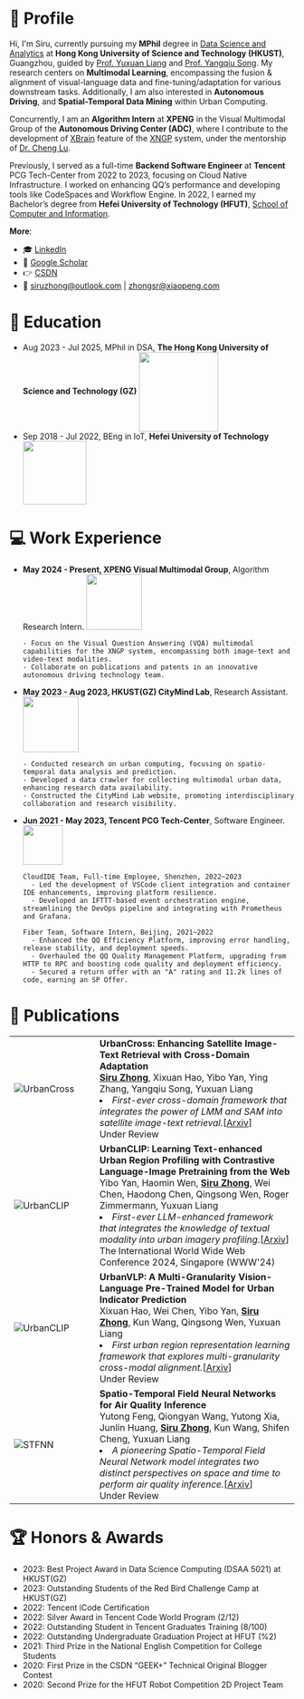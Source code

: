 # 👋 Profile

Hi, I'm Siru, currently pursuing my **MPhil** degree in [Data Science and Analytics](http://dsa.hkust-gz.edu.cn/) at **Hong Kong University of Science and Technology (HKUST)**, Guangzhou, guided by [Prof. Yuxuan Liang](https://yuxuanliang.com/) and [Prof. Yangqiu Song](https://www.cse.ust.hk/~yqsong/). My research centers on **Multimodal Learning**, encompassing the fusion & alignment of visual-language data and fine-tuning/adaptation for various downstream tasks. Additionally, I am also interested in **Autonomous Driving**, and **Spatial-Temporal Data Mining** within Urban Computing.

Concurrently, I am an **Algorithm Intern** at **XPENG** in the Visual Multimodal Group of the **Autonomous Driving Center (ADC)**, where I contribute to the development of [XBrain](https://www.xpeng.com/news/018b620c16468a69338c2c9e8a510658) feature of the [XNGP](https://www.xpeng.com/news/018cb59e827a8c57960c2c9e8b4d0339) system, under the mentorship of [Dr. Cheng Lu](https://www.linkedin.com/in/cheng-lu-5b24a739). 

Previously, I served as a full-time **Backend Software Engineer** at **Tencent** PCG Tech-Center from 2022 to 2023, focusing on Cloud Native Infrastructure. I worked on enhancing QQ’s performance and developing tools like CodeSpaces and Workflow Engine. In 2022, I earned my Bachelor’s degree from **Hefei University of Technology (HFUT)**, [School of Computer and Information](https://ci.hfut.edu.cn/).


**More**:

+ 🎓 [LinkedIn](https://linkedin.com/in/siruzhong)
+ 📮 [Google Scholar](https://scholar.google.co.uk/citations?user=3KMb5mUAAAAJ)
+ 👉 [CSDN](https://bareth.blog.csdn.net/)
+ 📧 siruzhong@outlook.com | zhongsr@xiaopeng.com


# 📖 Education

<ul>
  <li>
    Aug 2023 - Jul 2025, MPhil in DSA,
   <strong>The Hong Kong University of Science and Technology (GZ)</strong>
    <img src="https://siruzhong-1305674339.cos.ap-hongkong.myqcloud.com/2024-05-24-024651.png" style="width: 10em; vertical-align: middle;">
  </li>
  <li>
    Sep 2018 - Jul 2022, BEng in IoT,
   <strong>Hefei University of Technology</strong>
    <img src="https://siruzhong-1305674339.cos.ap-hongkong.myqcloud.com/2024-02-27-172149.png" style="width: 8em; vertical-align: middle;">
  </li>
</ul>

# 💻 Work Experience

<ul>
  <li>
   <strong>May 2024 - Present, XPENG Visual Multimodal Group</strong>, Algorithm Research Intern.
    <img src="https://siruzhong-1305674339.cos.ap-hongkong.myqcloud.com/2024-05-24-025517.png" style="width: 7em;">

    - Focus on the Visual Question Answering (VQA) multimodal capabilities for the XNGP system, encompassing both image-text and video-text modalities.
    - Collaborate on publications and patents in an innovative autonomous driving technology team.
  </li>
  
  <li>
   <strong>May 2023 - Aug 2023, HKUST(GZ) CityMind Lab</strong>, Research Assistant.
    <img src="https://siruzhong-1305674339.cos.ap-hongkong.myqcloud.com/2024-05-24-024524.png" style="width: 7em;">
  
    - Conducted research on urban computing, focusing on spatio-temporal data analysis and prediction.
    - Developed a data crawler for collecting multimodal urban data, enhancing research data availability.
    - Constructed the CityMind Lab website, promoting interdisciplinary collaboration and research visibility.
  </li>
  
  <li>
   <strong>Jun 2021 - May 2023, Tencent PCG Tech-Center</strong>, Software Engineer.
    <img src="https://siruzhong-1305674339.cos.ap-hongkong.myqcloud.com/2024-05-07-175529.png" style="width: 5em;">

    CloudIDE Team, Full-time Employee, Shenzhen, 2022~2023
      - Led the development of VSCode client integration and container IDE enhancements, improving platform resilience.
      - Developed an IFTTT-based event orchestration engine, streamlining the DevOps pipeline and integrating with Prometheus and Grafana.

    Fiber Team, Software Intern, Beijing, 2021~2022
      - Enhanced the QQ Efficiency Platform, improving error handling, release stability, and deployment speeds.
      - Overhauled the QQ Quality Management Platform, upgrading from HTTP to RPC and boosting code quality and deployment efficiency.
      - Secured a return offer with an "A" rating and 11.2k lines of code, earning an SP Offer.
  </li>
</ul>


# 📝 Publications
<table>
  <tr>
    <td width="30%">
      <img src="https://siruzhong-1305674339.cos.ap-hongkong.myqcloud.com/2024-04-23-033802.png" alt="UrbanCross" style="max-width:100%;" />
    </td>
    <td width="70%">
      <strong>UrbanCross: Enhancing Satellite Image-Text Retrieval with Cross-Domain Adaptation</strong><br> 
      <ins><b>Siru Zhong</b></ins>, Xixuan Hao, Yibo Yan, Ying Zhang, Yangqiu Song, Yuxuan Liang<br> 
      <li><i>First-ever cross-domain framework that integrates the power of LMM and SAM into satellite image-text retrieval.</i>[<a href="https://arxiv.org/pdf/2404.14241.pdf">Arxiv</a>]</li>
      Under Review
    </td>
  </tr>
  <tr>
    <td width="30%">
      <img src="https://siruzhong-1305674339.cos.ap-hongkong.myqcloud.com/2024-01-24-160852.png" alt="UrbanCLIP" style="max-width:100%;" />
    </td>
    <td width="70%">
      <strong>UrbanCLIP: Learning Text-enhanced Urban Region Profiling with Contrastive Language-Image Pretraining from the Web</strong><br> 
      Yibo Yan, Haomin Wen, <ins><b>Siru Zhong</b></ins>, Wei Chen, Haodong Chen, Qingsong Wen, Roger Zimmermann, Yuxuan Liang<br> 
      <li><i>First-ever LLM-enhanced framework that integrates the knowledge of textual modality into urban imagery profiling.</i>[<a href="https://arxiv.org/pdf/2310.18340.pdf">Arxiv</a>]</li>
      The International World Wide Web Conference 2024, Singapore (WWW'24)
    </td>
  </tr>
    <tr>
    <td width="30%">
      <img src="https://siruzhong-1305674339.cos.ap-hongkong.myqcloud.com/2024-02-27-170045.png" alt="UrbanCLIP" style="max-width:100%;" />
    </td>
    <td width="70%">
      <strong>UrbanVLP: A Multi-Granularity Vision-Language Pre-Trained Model for Urban Indicator Prediction</strong><br> 
      Xixuan Hao, Wei Chen, Yibo Yan, <ins><b>Siru Zhong</b></ins>, Kun Wang, Qingsong Wen, Yuxuan Liang<br>
      <li><i>First urban region representation learning framework that explores multi-granularity cross-modal alignment.</i>[<a href="https://arxiv.org/pdf/2403.16831.pdf">Arxiv</a>]</li>
      Under Review
    </td>
  </tr>
  </tr>
    <tr>
    <td width="30%">
      <img src="https://siruzhong-1305674339.cos.ap-hongkong.myqcloud.com/2024-03-14-104146.png" alt="STFNN" style="max-width:100%;" />
    </td>
    <td width="70%">
      <strong>Spatio-Temporal Field Neural Networks for Air Quality Inference</strong><br> 
      Yutong Feng, Qiongyan Wang, Yutong Xia, Junlin Huang, <ins><b>Siru Zhong</b></ins>, Kun Wang, Shifen Cheng, Yuxuan Liang<br>
      <li><i>A pioneering Spatio-Temporal Field Neural Network model integrates two distinct perspectives on space and time to perform air quality inference.</i>[<a href="https://arxiv.org/pdf/2403.02354.pdf">Arxiv</a>]</li>
      Under Review
    </td>
  </tr>
</table>


# 🏆 Honors & Awards
- 2023: Best Project Award in Data Science Computing (DSAA 5021) at HKUST(GZ)
- 2023: Outstanding Students of the Red Bird Challenge Camp at HKUST(GZ)
- 2022: Tencent iCode Certification
- 2022: Silver Award in Tencent Code World Program (2/12)
- 2022: Outstanding Student in Tencent Graduates Training (8/100)
- 2022: Outstanding Undergraduate Graduation Project at HFUT (%2)
- 2021: Third Prize in the National English Competition for College Students
- 2020: First Prize in the CSDN “GEEK+” Technical Original Blogger Contest
- 2020: Second Prize for the HFUT Robot Competition 2D Project Team

<!-- # GitHub stats
[![Siru's GitHub stats](https://github-readme-stats.vercel.app/api?username=siruzhong)](https://github.com/anuraghazra/github-readme-stats) -->
